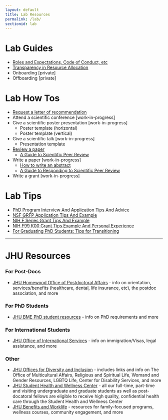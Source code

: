 ```yaml
---
layout: default
title: Lab Resources
permalink: /lab/
sectionid: lab
---
```


# Lab Guides

- [Roles and Expectations, Code of Conduct, etc](/assets/docs/lab_guide)
- [Transparency in Resource Allocation](/assets/docs/transparency)
- Onboarding [private]
- Offboarding [private]

# Lab How Tos
- [Request a letter of recommendation](/assets/docs/rec_letter_form.docx)
- Attend a scientific conference [work-in-progress]
- Give a scientific poster presentation [work-in-progress]
  - Poster template (horizontal)
  - Poster template (vertical)
- Give a scientific talk [work-in-progress]
  - Presentation template
- [Review a paper](/assets/docs/review_paper_form.docx)
  - [A Guide to Scientific Peer Review](/blog/2020/03/23/a-guide-to-scientific-peer-review/)
- Write a paper [work-in-progress]
  - [How to write an abstract](/blog/2019/09/24/how-to-write-an-abstract/)
  - [A Guide to Responding to Scientific Peer Review](/blog/2020/06/17/responding-to-scientific-peer-review/)
- Write a grant [work-in-progress]

# Lab Tips
- [PhD Program Interview And Application Tips And Advice](https://jef.works/blog/2018/02/26/phd-program-interview-and-application-tips-and-advice/)
- [NSF GRFP Application Tips And Example](https://jef.works/blog/2017/10/15/NSF-GRFP-application-tips-and-example/)
- [NIH F Series Grant Tips And Example](https://jef.works/blog/2017/10/19/NIH-F-series-grant-tips-and-example/)
- [NIH F99 K00 Grant Tips Example And Personal Experience](https://jef.works/blog/2018/10/31/NIH-F99-K00-grant-tips-example-and-personal-experience/)
- [For Graduating PhD Students: Tips for Transitioning](https://jef.works/blog/2020/01/23/phd-transition-tips/)

---

# JHU Resources
### For Post-Docs
- [JHU Homewood Office of Postdoctoral Affairs](http://postdoc.jhu.edu) - info on orientation, services/benefits (healthcare, dental, life insurance, etc), the postdoc association, and more

### For PhD Students
- [JHU BME PhD student resources](https://www.bme.jhu.edu/graduate/phd/resources/) - info on PhD requirements and more

### For International Students
- [JHU Office of International Services](https://ois.jhu.edu/) - info on immigration/Visas, legal assistance, and more

### Other
- [JHU Offices for Diversity and Inclusion](https://studentaffairs.jhu.edu/student-life/diversity-inclusion/) - includes links and info on The Office of Multicultural Affairs, Religious and Spiritual Life, Womand and Gender Resources, LGBTQ Life, Center for Disability Services, and more
- [JHU Student Health and Wellness Center](https://studentaffairs.jhu.edu/student-health/) - all our full-time, part-time and visiting undergraduate and graduate students as well as post-docatoral fellows are eligible to receive high quality, confidential health care through the Student Health and Wellness Center
- [JHU Benefits and Worklife](https://hr.jhu.edu/benefits-worklife/) - resources for family-focused programs, wellness courses, community engagement, and more

